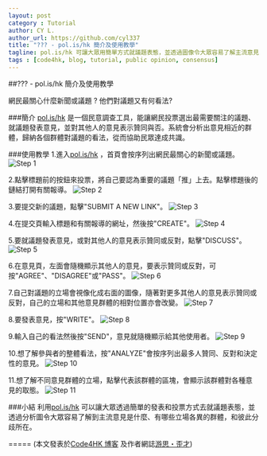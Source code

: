 ```yaml
---
layout: post
category : Tutorial
author: CY L.
author_url: https://github.com/cyl337
title: "??? - pol.is/hk 簡介及使用教學"
tagline: pol.is/hk 可讓大眾用簡單方式就議題表態，並透過圖像令大眾容易了解主流意見和立場各異的群體間的分歧所在。
tags : [code4hk, blog, tutorial, public opinion, consensus]
---
```


##??? - pol.is/hk 簡介及使用教學

網民最關心什麼新聞或議題 ? 他們對議題又有何看法? 

###簡介
[pol.is/hk](http://pol.is/hk) 是一個民意調查工具，能讓網民投票選出最需要關注的議題、就議題發表意見，並對其他人的意見表示贊同與否。系統會分析出意見相近的群體，歸納各個群體對議題的看法，從而協助民眾達成共識。

###使用教學
1.進入[pol.is/hk](http://pol.is/hk) ，首頁會按序列出網民最關心的新聞或議題。
![Step 1](https://hackpad-attachments.s3.amazonaws.com/hackpad.com_EVn1FW55gwH_p.244268_1412519801257_polis01.JPG)

2.點擊標題前的按鈕來投票，將自己要認為重要的議題「推」上去。點擊標題後的鏈結打開有關報導。
![Step 2](https://hackpad-attachments.s3.amazonaws.com/hackpad.com_EVn1FW55gwH_p.244268_1412520059622_polis01_1.jpg)

3.要提交新的議題，點擊"SUBMIT A NEW LINK"。
![Step 3](https://hackpad-attachments.s3.amazonaws.com/hackpad.com_EVn1FW55gwH_p.244268_1412520103445_polis01_2.jpg)

4.在提交頁輸入標題和有關報導的網址，然後按"CREATE"。
![Step 4](https://hackpad-attachments.s3.amazonaws.com/hackpad.com_EVn1FW55gwH_p.244268_1412520216146_polis02.JPG)

5.要就議題發表意見，或對其他人的意見表示贊同或反對，點擊"DISCUSS"。
![Step 5](https://hackpad-attachments.s3.amazonaws.com/hackpad.com_EVn1FW55gwH_p.244268_1412520389856_polis01_3.jpg)

6.在意見頁，左面會隨機顯示其他人的意見，要表示贊同或反對，可按"AGREE"、"DISAGREE"或"PASS"。
![Step 6](https://hackpad-attachments.s3.amazonaws.com/hackpad.com_EVn1FW55gwH_p.244268_1412521652391_polis03_1.jpg)

7.自己對議題的立場會視像化成右面的圖像，隨著對更多其他人的意見表示贊同或反對，自己的立場和其他意見群體的相對位置亦會改變。
![Step 7](https://hackpad-attachments.s3.amazonaws.com/hackpad.com_EVn1FW55gwH_p.244268_1412610852154_polis05_1.jpg)

8.要發表意見，按"WRITE"。
![Step 8](https://hackpad-attachments.s3.amazonaws.com/hackpad.com_EVn1FW55gwH_p.244268_1412611018051_polis06_1.jpg)

9.輸入自己的看法然後按"SEND"，意見就隨機顯示給其他使用者。
![Step 9](https://hackpad-attachments.s3.amazonaws.com/hackpad.com_EVn1FW55gwH_p.244268_1412611155427_polis07.JPG)

10.想了解參與者的整體看法，按"ANALYZE"會按序列出最多人贊同、反對和決定性的意見。
![Step 10](https://hackpad-attachments.s3.amazonaws.com/hackpad.com_EVn1FW55gwH_p.244268_1412611469007_polis08_1.jpg)

11.想了解不同意見群體的立場，點擊代表該群體的區塊，會顯示該群體對各種意見的取態。
![Step 11](https://hackpad-attachments.s3.amazonaws.com/hackpad.com_EVn1FW55gwH_p.244268_1412611728968_polis09.JPG)


###小結
利用[pol.is/hk](http://pol.is/hk) 可以讓大眾透過簡單的發表和投票方式去就議題表態，並透過分析圖令大眾容易了解到主流意見是什麼、有哪些立場各異的群體，和彼此分歧所在。


=====
(本文發表於[Code4HK 博客](http://blog.code4.hk/2014/10/07/pol-is-hk-tutorial) 及作者網誌[游思・歪才]())
